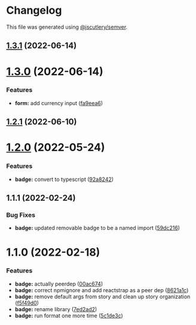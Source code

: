 # Changelog

This file was generated using [@jscutlery/semver](https://github.com/jscutlery/semver).

## [1.3.1](https://github.com/Availity/availity-react/compare/@availity/badge@1.3.0...@availity/badge@1.3.1) (2022-06-14)



# [1.3.0](https://github.com/Availity/availity-react/compare/@availity/badge@1.2.1...@availity/badge@1.3.0) (2022-06-14)


### Features

* **form:** add currency input ([fa9eea6](https://github.com/Availity/availity-react/commit/fa9eea6a3b3dd2ef741a0658c102e36c6db5288c))



## [1.2.1](https://github.com/Availity/availity-react/compare/@availity/badge@1.2.0...@availity/badge@1.2.1) (2022-06-10)



# [1.2.0](https://github.com/Availity/availity-react/compare/@availity/badge@1.1.1...@availity/badge@1.2.0) (2022-05-24)


### Features

* **badge:** convert to typescript ([92a8242](https://github.com/Availity/availity-react/commit/92a8242fadf34f23c0cb20f1865f9a0563d65fdb))



## 1.1.1 (2022-02-24)


### Bug Fixes

* **badge:** updated removable badge to be a named import ([59dc216](https://github.com/Availity/availity-react/commit/59dc216333f01f2a35f3e9a28960d9dc732c0a4e))





# 1.1.0 (2022-02-18)


### Features

* **badge:** actually peerdep ([00ac674](https://github.com/Availity/availity-react/commit/00ac6741a5b2ea8c52b6cb7f83109a06a55b881d))
* **badge:** correct npmignore and add reactstrap as a peer dep ([8621a1c](https://github.com/Availity/availity-react/commit/8621a1ca59bb2fcfb1298eeb2d3101760d16dfbf))
* **badge:** remove default args from story and clean up story organization ([f5f49d0](https://github.com/Availity/availity-react/commit/f5f49d0e8e9c9fb23750dbf304fbfd8c32754c51))
* **badge:** rename library ([7ed2ad2](https://github.com/Availity/availity-react/commit/7ed2ad28fd3247799aaffa6eb5e4b8ef354bffe5))
* **badge:** run format one more time ([5c1de3c](https://github.com/Availity/availity-react/commit/5c1de3c139fa88500187864ab46abf68ef61ad34))
